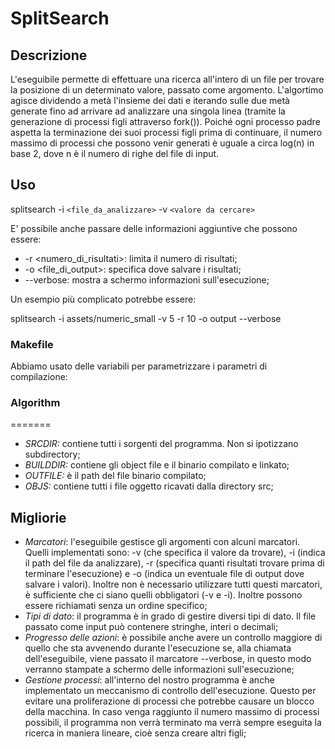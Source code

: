 # SplitSearch

## Descrizione

L'eseguibile permette di effettuare una ricerca all'intero di un file per trovare la posizione di un determinato valore, passato come argomento. L'algortimo agisce dividendo a metà l'insieme dei dati e iterando sulle due metà generate fino ad arrivare ad analizzare una singola linea (tramite la generazione di processi figli attraverso fork()). Poiché ogni processo padre aspetta la terminazione dei suoi processi figli prima di continuare, il numero massimo di processi che possono venir generati è uguale a circa log(n) in base 2, dove n è il numero di righe del file di input.

## Uso

splitsearch -i `<file_da_analizzare>`  -v `<valore da cercare>`

E' possibile anche passare delle informazioni aggiuntive che possono essere:
* -r <numero_di_risultati>: limita il numero di risultati;
* -o <file_di_output>: specifica dove salvare i risultati;
* --verbose: mostra a schermo informazioni sull'esecuzione;

Un esempio più complicato potrebbe essere:

splitsearch -i assets/numeric_small -v 5 -r 10 -o output --verbose

### Makefile

Abbiamo usato delle variabili per parametrizzare i parametri di compilazione:

### Algorithm
=======
* _SRCDIR:_ contiene tutti i sorgenti del programma. Non si ipotizzano subdirectory;
* _BUILDDIR:_ contiene gli object file e il binario compilato e linkato;
* _OUTFILE:_ è il path del file binario compilato;
* _OBJS:_ contiene tutti i file oggetto ricavati dalla directory src;

## Migliorie

* _Marcatori_: l'eseguibile gestisce gli argomenti con alcuni marcatori. Quelli implementati sono: -v (che specifica il valore da trovare), -i (indica il path del file da analizzare), -r (specifica quanti risultati trovare prima di terminare l'esecuzione) e -o (indica un eventuale file di output dove salvare i valori). Inoltre non è necessario utilizzare tutti questi marcatori, è sufficiente che ci siano quelli obbligatori (-v e -i).
Inoltre possono essere richiamati senza un ordine specifico;
* _Tipi di dato_: il programma è in grado di gestire diversi tipi di dato. Il file passato come input può contenere stringhe, interi o decimali;
* _Progresso delle azioni_: è possibile anche avere un controllo maggiore di quello che sta avvenendo durante l'esecuzione se, alla chiamata dell'eseguibile, viene passato il marcatore --verbose, in questo modo verranno stampate a schermo delle informazioni sull'esecuzione;
* _Gestione processi_: all'interno del nostro programma è anche implementato un meccanismo di controllo dell'esecuzione. Questo per evitare una proliferazione di processi che potrebbe causare un blocco della macchina. In caso venga raggiunto il numero massimo di processi possibili, il programma non verrà terminato ma verrà sempre eseguita la ricerca in maniera lineare, cioè senza creare altri figli;
